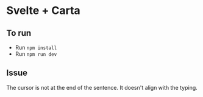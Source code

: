 # Svelte + Carta

## To run

- Run `npm install`
- Run `npm run dev`

## Issue

The cursor is not at the end of the sentence. It doesn't align with the typing.
